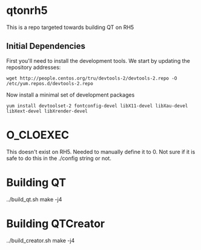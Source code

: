 # qtonrh5
This is a repo targeted towards building QT on RH5

## Initial Dependencies
First you'll need to install the development tools. We start by
updating the repository addresses:

```
wget http://people.centos.org/tru/devtools-2/devtools-2.repo -O /etc/yum.repos.d/devtools-2.repo
```

Now install a minimal set of development packages
```
yum install devtoolset-2 fontconfig-devel libX11-devel libXau-devel libXext-devel libXrender-devel
```

# O_CLOEXEC
This doesn't exist on RH5. Needed to manually define
it to 0. Not sure if it is safe to do this in the ./config
string or not.

# Building QT
../build_qt.sh
make -j4

# Building QTCreator
../build_creator.sh
make -j4
